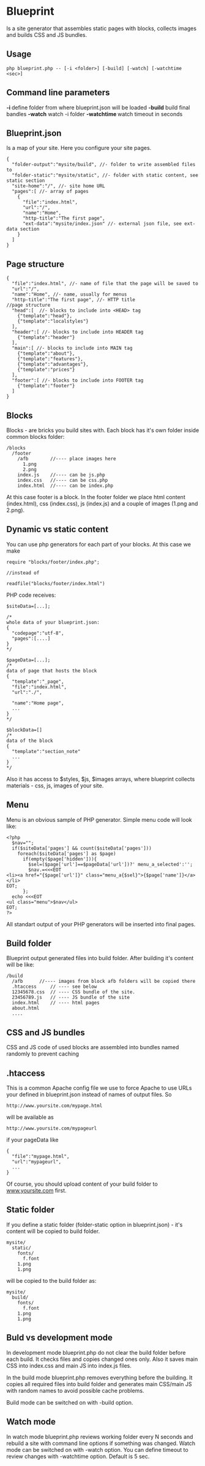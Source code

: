 # Blueprint

Is a site generator that assembles static pages with blocks, collects images
and builds CSS and JS bundles.

## Usage

```
php blueprint.php -- [-i <folder>] [-build] [-watch] [-watchtime <sec>]
```

## Command line parameters

**-i <folder>** define folder from where blueprint.json will be loaded
**-build** build final bandles
**-watch** watch -i folder
**-watchtime <sec>** watch timeout in seconds


## Blueprint.json

Is a map of your site. Here you configure your site pages.
```
{
  "folder-output":"mysite/build", //- folder to write assembled files to
  "folder-static":"mysite/static", //- folder with static content, see static section
  "site-home":"/", //- site home URL
  "pages":[ //- array of pages
    {
      "file":"index.html",
      "url":"/",
      "name":"Home",
      "http-title":"The first page",
      "ext-data":"mysite/index.json" //- external json file, see ext-data section
    }
  ]
}
```

## Page structure

```
{
  "file":"index.html", //- name of file that the page will be saved to
  "url":"/",
  "name":"Home", //- name, usually for menus
  "http-title":"The first page", //- HTTP title
//page structure  
  "head":[  //- blocks to include into <HEAD> tag
    {"template":"head"},
    {"template":"localstyles"}
  ],
  "header":[ //- blocks to include into HEADER tag
    {"template":"header"}
  ],
  "main":[ //- blocks to include into MAIN tag
    {"template":"about"},
    {"template":"features"},
    {"template":"advantages"},
    {"template":"prices"}
  ],
  "footer":[ //- blocks to include into FOOTER tag
    {"template":"footer"}
  ]
}
```

## Blocks

Blocks - are bricks you build sites with. Each block has it's own folder inside common blocks folder:
```
/blocks
  /footer
    /afb        //---- place images here
      1.png
      2.png
    index.js    //---- can be js.php
    index.css   //---- can be css.php
    index.html  //---- can be index.php
```
At this case footer is a block. In the footer folder we place html content (index.html), css (index.css), js (index.js) and a couple of images (1.png and 2.png).

## Dynamic vs static content

You can use php generators for each part of your blocks.
At this case we make
```
require "blocks/footer/index.php";

//instead of

readfile("blocks/footer/index.html")
```
PHP code receives:
```
$siteData=[...];

/*
whole data of your blueprint.json:
{
  "codepage":"utf-8",
  "pages":[....]
}
*/

$pageData=[...];
/*
data of page that hosts the block
{
  "template":"_page",
  "file":"index.html",
  "url":"./",

  "name":"Home page",
  ...
}
*/

$blockData=[]
/*
data of the block
{
  "template":"section_note"
  ...
}
*/
```
Also it has access to $styles, $js, $images arrays, where blueprint collects materials - css, js, images of your site.

## Menu

Menu is an obvious sample of PHP generator. Simple menu code will look like:
```
<?php
  $nav="";
  if($siteData['pages'] && count($siteData['pages']))
    foreach($siteData['pages'] as $page)
      if(empty($page['hidden'])){
        $sel=($page['url']==$pageData['url'])?' menu_a_selected':'';
        $nav.=<<<EOT
<li><a href="{$page['url']}" class="menu_a{$sel}">{$page['name']}</a></li>
EOT;
      };
  echo <<<EOT
<ul class="menu">$nav</ul>
EOT;
?>
```
All standart output of your PHP generators will be inserted into final pages.

## Build folder

Blueprint output generated files into build folder. After building it's
content will be like:
```
/build
  /afb      //---- images from block afb folders will be copied there
  .htaccess     // ---- see below
  12345678.css  // ---- CSS bundle of the site.
  23456789.js   // ---- JS bundle of the site
  index.html    // ---- html pages
  about.html
  ....
```

## CSS and JS bundles

CSS and JS code of used blocks are assembled into bundles named randomly to
prevent caching

## .htaccess

This is a common Apache config file we use to force Apache to use URLs
your defined in blueprint.json instead of names of output files. So
```
http://www.yoursite.com/mypage.html
```
will be available as
```
http://www.yoursite.com/mypageurl
```
if your pageData like
```
{
  "file":"mypage.html",
  "url":"mypageurl",
  ...
}
```
Of course, you should upload content of your build folder to www.yoursite.com first.

## Static folder

If you define a static folder (folder-static option in blueprint.json) -
it's content will be copied to build folder.

```
mysite/
  static/
    fonts/
      f.font
    1.png
    1.png
```
will be copied to the build folder as:
```
mysite/
  build/
    fonts/
      f.font
    1.png
    1.png
```

## Buld vs development mode

In development mode blueprint.php do not clear the build folder before each
build. It checks files and copies changed ones only. Also it saves main CSS
into index.css and main JS into index.js files.

In the build mode blueprint.php removes everything before the building.
It copies all required files into build folder and generates main CSS/main JS
with random names to avoid possible cache problems.

Build mode can be switched on with -build option.

## Watch mode

In watch mode blueprint.php reviews working folder every N seconds and
rebuild a site with command line options if something was changed.
Watch mode can be switched on with -watch option.
You can define timeout to review changes with -watchtime option. Default is 5 sec.
